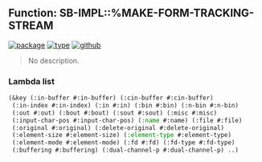 ## Function: SB-IMPL::%MAKE-FORM-TRACKING-STREAM
[![package](https://img.shields.io/badge/Package-SB--IMPL-5f9ea0.svg?style=social&colorA=999999)](../) [![type](https://img.shields.io/badge/Type-Function-5f9ea0.svg?style=social&colorA=999999)](../#function) [![github](https://img.shields.io/badge/GitHub-View_the_source-5f9ea0.svg?style=social&colorA=999999&logo=github)](https://github.com/sbcl/sbcl/blob/master/src/code/fd-stream.lisp/) 

> No description.

### Lambda list
```cl
(&key (:in-buffer #:in-buffer) (:cin-buffer #:cin-buffer)
 (:in-index #:in-index) (:in #:in) (:bin #:bin) (:n-bin #:n-bin)
 (:out #:out) (:bout #:bout) (:sout #:sout) (:misc #:misc)
 (:input-char-pos #:input-char-pos) (:name #:name) (:file #:file)
 (:original #:original) (:delete-original #:delete-original)
 (:element-size #:element-size) (:element-type #:element-type)
 (:element-mode #:element-mode) (:fd #:fd) (:fd-type #:fd-type)
 (:buffering #:buffering) (:dual-channel-p #:dual-channel-p) ..)
```
